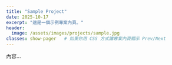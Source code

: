 ```yaml
---
title: "Sample Project"
date: 2025-10-17
excerpt: "這是一個示例專案內頁。"
header:
  image: /assets/images/projects/sample.jpg
classes: show-pager   # 如果你用 CSS 方式讓專案內頁顯示 Prev/Next
---
```

內容…
